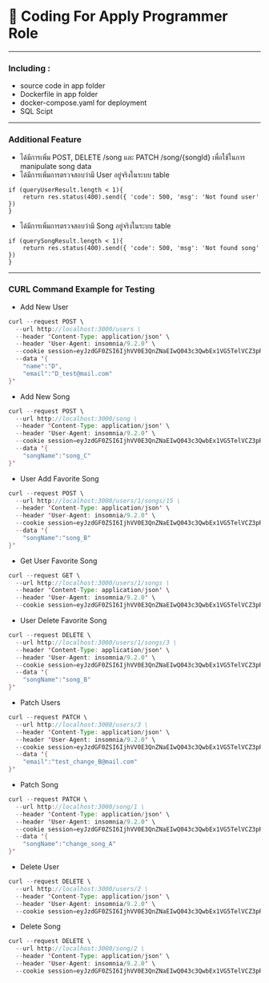 # 📝 Coding For Apply Programmer Role
---
### Including :
- source code in app folder
- Dockerfile in app folder
- docker-compose.yaml for deployment
- SQL Scipt
---
### Additional Feature
- ได้มีการเพิ่ม POST, DELETE /song และ PATCH /song/{songId} เพื่อใช้ในการ manipulate song data
- ได้มีการเพิ่มการตรวจสอบว่ามี User อยู่จริงในระบบ table
```
if (queryUserResult.length < 1){
    return res.status(400).send({ 'code': 500, 'msg': 'Not found user' })
}
```
- ได้มีการเพิ่มการตรวจสอบว่ามี Song อยู่จริงในระบบ table
```
if (querySongResult.length < 1){
    return res.status(400).send({ 'code': 500, 'msg': 'Not found song' })
}
```

---
### CURL Command Example for Testing

- Add New User

```java
curl --request POST \
  --url http://localhost:3000/users \
  --header 'Content-Type: application/json' \
  --header 'User-Agent: insomnia/9.2.0' \
  --cookie session=eyJzdGF0ZSI6IjhVV0E3QnZNaEIwQ043c3QwbEx1VG5TelVCZ3pRbSJ9.ZhtE2A.VRE_xbtWBsWrFHXhewYnPXOJd38 \
  --data '{
	"name":"D",
	"email":"D_test@mail.com"
}'
```

- Add New Song
```java
curl --request POST \
  --url http://localhost:3000/song \
  --header 'Content-Type: application/json' \
  --header 'User-Agent: insomnia/9.2.0' \
  --cookie session=eyJzdGF0ZSI6IjhVV0E3QnZNaEIwQ043c3QwbEx1VG5TelVCZ3pRbSJ9.ZhtE2A.VRE_xbtWBsWrFHXhewYnPXOJd38 \
  --data '{
	"songName":"song_C"
}'
```
- User Add Favorite Song
```java
curl --request POST \
  --url http://localhost:3000/users/1/songs/15 \
  --header 'Content-Type: application/json' \
  --header 'User-Agent: insomnia/9.2.0' \
  --cookie session=eyJzdGF0ZSI6IjhVV0E3QnZNaEIwQ043c3QwbEx1VG5TelVCZ3pRbSJ9.ZhtE2A.VRE_xbtWBsWrFHXhewYnPXOJd38 \
  --data '{
	"songName":"song_B"
}'
```

- Get User Favorite Song
```java
curl --request GET \
  --url http://localhost:3000/users/1/songs \
  --header 'Content-Type: application/json' \
  --header 'User-Agent: insomnia/9.2.0' \
  --cookie session=eyJzdGF0ZSI6IjhVV0E3QnZNaEIwQ043c3QwbEx1VG5TelVCZ3pRbSJ9.ZhtE2A.VRE_xbtWBsWrFHXhewYnPXOJd38
```

- User Delete Favorite Song
```java
curl --request DELETE \
  --url http://localhost:3000/users/1/songs/3 \
  --header 'Content-Type: application/json' \
  --header 'User-Agent: insomnia/9.2.0' \
  --cookie session=eyJzdGF0ZSI6IjhVV0E3QnZNaEIwQ043c3QwbEx1VG5TelVCZ3pRbSJ9.ZhtE2A.VRE_xbtWBsWrFHXhewYnPXOJd38 \
  --data '{
	"songName":"song_B"
}'
```
- Patch Users
```java
curl --request PATCH \
  --url http://localhost:3000/users/3 \
  --header 'Content-Type: application/json' \
  --header 'User-Agent: insomnia/9.2.0' \
  --cookie session=eyJzdGF0ZSI6IjhVV0E3QnZNaEIwQ043c3QwbEx1VG5TelVCZ3pRbSJ9.ZhtE2A.VRE_xbtWBsWrFHXhewYnPXOJd38 \
  --data '{
	"email":"test_change_B@mail.com"
}'
```
- Patch Song
```java
curl --request PATCH \
  --url http://localhost:3000/song/1 \
  --header 'Content-Type: application/json' \
  --header 'User-Agent: insomnia/9.2.0' \
  --cookie session=eyJzdGF0ZSI6IjhVV0E3QnZNaEIwQ043c3QwbEx1VG5TelVCZ3pRbSJ9.ZhtE2A.VRE_xbtWBsWrFHXhewYnPXOJd38 \
  --data '{
	"songName":"change_song_A"
}'
```
- Delete User
```java
curl --request DELETE \
  --url http://localhost:3000/users/2 \
  --header 'Content-Type: application/json' \
  --header 'User-Agent: insomnia/9.2.0' \
  --cookie session=eyJzdGF0ZSI6IjhVV0E3QnZNaEIwQ043c3QwbEx1VG5TelVCZ3pRbSJ9.ZhtE2A.VRE_xbtWBsWrFHXhewYnPXOJd38
```
- Delete Song
```java
curl --request DELETE \
  --url http://localhost:3000/song/2 \
  --header 'Content-Type: application/json' \
  --header 'User-Agent: insomnia/9.2.0' \
  --cookie session=eyJzdGF0ZSI6IjhVV0E3QnZNaEIwQ043c3QwbEx1VG5TelVCZ3pRbSJ9.ZhtE2A.VRE_xbtWBsWrFHXhewYnPXOJd38
```
